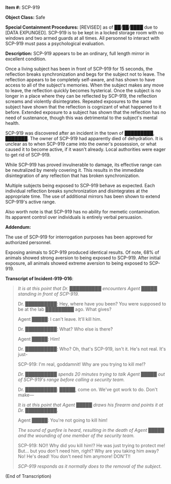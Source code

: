 **Item #:** SCP-919

**Object Class:** Safe

**Special Containment Procedures:** \[REVISED\] as of ██/██/████ due to \[DATA EXPUNGED\]. SCP-919 is to be kept in a locked storage room with no windows and two armed guards at all times. All personnel to interact with SCP-919 must pass a psychological evaluation.

**Description:** SCP-919 appears to be an ordinary, full length mirror in excellent condition.

Once a living subject has been in front of SCP-919 for 15 seconds, the reflection breaks synchronization and begs for the subject not to leave. The reflection appears to be completely self-aware, and has shown to have access to all of the subject's memories. When the subject makes any move to leave, the reflection quickly becomes hysterical. Once the subject is no longer in a place where they can be reflected by SCP-919, the reflection screams and violently disintegrates. Repeated exposures to the same subject have shown that the reflection is cognizant of what happened to it before. Extended exposure to a subject has shown that the reflection has no need of sustenance, though this was detrimental to the subject's mental health.

SCP-919 was discovered after an incident in the town of █████████, ███████. The owner of SCP-919 had apparently died of dehydration. It is unclear as to when SCP-919 came into the owner's possession, or what caused it to become active, if it wasn't already. Local authorities were eager to get rid of SCP-919.

While SCP-919 has proved invulnerable to damage, its effective range can be neutralized by merely covering it. This results in the immediate disintegration of any reflection that has broken synchronization.

Multiple subjects being exposed to SCP-919 behave as expected. Each individual reflection breaks synchronization and disintegrates at the appropriate time. The use of additional mirrors has been shown to extend SCP-919's active range.

Also worth note is that SCP-919 has no ability for memetic contamination. Its apparent control over individuals is entirely verbal persuasion.

**Addendum:**

The use of SCP-919 for interrogation purposes has been approved for authorized personnel.

Exposing animals to SCP-919 produced identical results. Of note, 68% of animals showed strong aversion to being exposed to SCP-919. After initial exposure, all animals showed extreme aversion to being exposed to SCP-919.

**Transcript of Incident-919-016**:

> <Begin Log>
> 
> _It is at this point that Dr. ██████████ encounters Agent █████ standing in front of SCP-919._
> 
> Dr. ██████████: Hey, where have you been? You were supposed to be at the lab █████████ ago. What gives?
> 
> Agent █████: I can't leave. It'll kill him.
> 
> Dr. ██████████: What? Who else is there?
> 
> Agent █████: Him!
> 
> Dr. ██████████: Who? Oh, that's SCP-919, isn't it. He's not real. It's just-
> 
> SCP-919: I'm real, goddamnit! Why are you trying to kill me!?
> 
> _Dr. ██████████ spends 20 minutes trying to talk Agent █████ out of SCP-919's range before calling a security team._
> 
> Dr. ██████████: █████, come on. We've got work to do. Don't make—
> 
> _It is at this point that Agent █████ draws his firearm and points it at Dr. ██████████._
> 
> Agent █████: You're not going to kill him!
> 
> _The sound of gunfire is heard, resulting in the death of Agent █████ and the wounding of one member of the security team._
> 
> SCP-919: NO!! Why did you kill him!? He was just trying to protect me! But… but you don't need him, right? Why are you taking him away? No! He's dead! You don't need him anymore! DON'T!!
> 
> _SCP-919 responds as it normally does to the removal of the subject._
> 
> <End Log>

(End of Transcription)